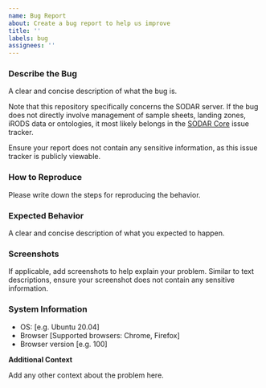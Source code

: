 ```yaml
---
name: Bug Report
about: Create a bug report to help us improve
title: ''
labels: bug
assignees: ''
---
```


### Describe the Bug

A clear and concise description of what the bug is.

Note that this repository specifically concerns the SODAR server. If the bug
does not directly involve management of sample sheets, landing zones, iRODS data
or ontologies, it most likely belongs in the
[SODAR Core](https://github.com/bihealth/sodar-core/issues) issue tracker.

Ensure your report does not contain any sensitive information, as this issue
tracker is publicly viewable.

### How to Reproduce

Please write down the steps for reproducing the behavior.

### Expected Behavior

A clear and concise description of what you expected to happen.

### Screenshots

If applicable, add screenshots to help explain your problem. Similar to text
descriptions, ensure your screenshot does not contain any sensitive information.

### System Information

 - OS: [e.g. Ubuntu 20.04]
 - Browser [Supported browsers: Chrome, Firefox]
 - Browser version [e.g. 100]

**Additional Context**

Add any other context about the problem here.
